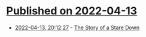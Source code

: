 # [Published on 2022-04-13](index.md)

* [2022-04-13, 20:12:27](https://news.ycombinator.com/item?id=31019674) - [The Story of a Stare Down](https://theamericanscholar.org/the-story-of-a-stare-down/)

